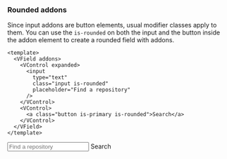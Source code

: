 ### Rounded addons

Since input addons are button elements, usual modifier classes apply to them.
You can use the `is-rounded` on both the input and the button inside the addon
element to create a rounded field with addons.

<!--code-->

```vue
<template>
  <VField addons>
    <VControl expanded>
      <input
        type="text"
        class="input is-rounded"
        placeholder="Find a repository"
      />
    </VControl>
    <VControl>
      <a class="button is-primary is-rounded">Search</a>
    </VControl>
  </VField>
</template>
```

<!--/code-->

<!--example-->

<VField addons>
  <VControl expanded>
    <input
        type="text"
        class="input is-rounded"
        placeholder="Find a repository"
      />
  </VControl>
  <VControl>
    <a class="button is-primary is-rounded">Search</a>
  </VControl>
</VField>

<!--/example-->
